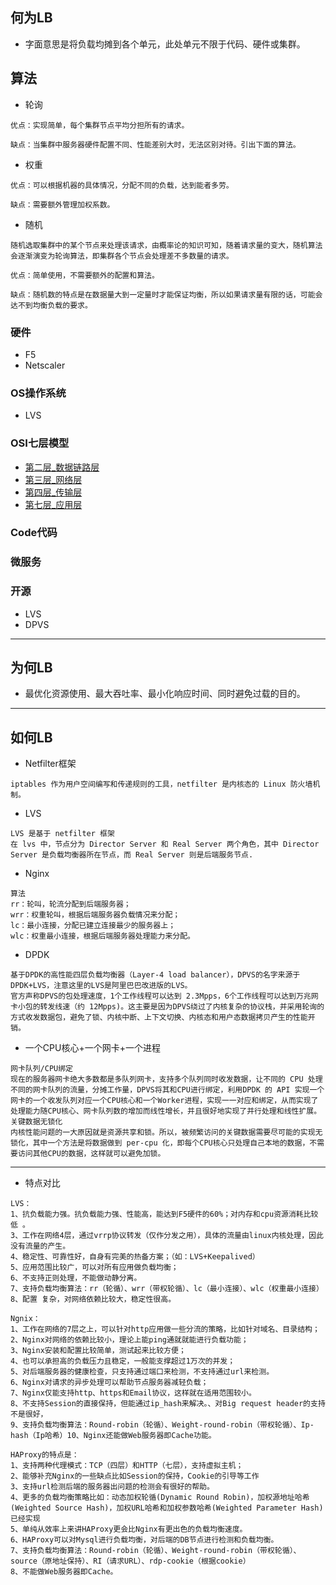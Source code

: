 ## 何为LB
* 字面意思是将负载均摊到各个单元，此处单元不限于代码、硬件或集群。

## 算法

* 轮询
```
优点：实现简单，每个集群节点平均分担所有的请求。

缺点：当集群中服务器硬件配置不同、性能差别大时，无法区别对待。引出下面的算法。
```
* 权重
```
优点：可以根据机器的具体情况，分配不同的负载，达到能者多劳。

缺点：需要额外管理加权系数。
```
* 随机
```
随机选取集群中的某个节点来处理该请求，由概率论的知识可知，随着请求量的变大，随机算法会逐渐演变为轮询算法，即集群各个节点会处理差不多数量的请求。

优点：简单使用，不需要额外的配置和算法。

缺点：随机数的特点是在数据量大到一定量时才能保证均衡，所以如果请求量有限的话，可能会达不到均衡负载的要求。
```

### 硬件
* F5
* Netscaler
### OS操作系统
* LVS

### OSI七层模型
* [第二层_数据链路层](.)
* [第三层_网络层](.)
* [第四层_传输层](.)
* [第七层_应用层](.)
### Code代码
### 微服务
### 开源
* LVS
* DPVS

---
## 为何LB
* 最优化资源使用、最大吞吐率、最小化响应时间、同时避免过载的目的。

---
## 如何LB
* Netfilter框架
```
iptables 作为用户空间编写和传递规则的工具，netfilter 是内核态的 Linux 防火墙机制。

```
* LVS
```
LVS 是基于 netfilter 框架
在 lvs 中，节点分为 Director Server 和 Real Server 两个角色，其中 Director Server 是负载均衡器所在节点，而 Real Server 则是后端服务节点.
```
* Nginx
```
算法
rr：轮叫，轮流分配到后端服务器；
wrr：权重轮叫，根据后端服务器负载情况来分配；
lc：最小连接，分配已建立连接最少的服务器上；
wlc：权重最小连接，根据后端服务器处理能力来分配。

```
* DPDK
```
基于DPDK的高性能四层负载均衡器（Layer-4 load balancer），DPVS的名字来源于DPDK+LVS，注意这里的LVS是阿里巴巴改进版的LVS。
官方声称DPVS的包处理速度，1个工作线程可以达到 2.3Mpps，6个工作线程可以达到万兆网卡小包的转发线速（约 12Mpps)。这主要是因为DPVS绕过了内核复杂的协议栈，并采用轮询的方式收发数据包，避免了锁、内核中断、上下文切换、内核态和用户态数据拷贝产生的性能开销。
```
* 一个CPU核心+一个网卡+一个进程
```
网卡队列/CPU绑定
现在的服务器网卡绝大多数都是多队列网卡，支持多个队列同时收发数据，让不同的 CPU 处理不同的网卡队列的流量，分摊工作量，DPVS将其和CPU进行绑定，利用DPDK 的 API 实现一个网卡的一个收发队列对应一个CPU核心和一个Worker进程，实现一一对应和绑定，从而实现了处理能力随CPU核心、网卡队列数的增加而线性增长，并且很好地实现了并行处理和线性扩展。
关键数据无锁化
内核性能问题的一大原因就是资源共享和锁。所以，被频繁访问的关键数据需要尽可能的实现无锁化，其中一个方法是将数据做到 per-cpu 化，即每个CPU核心只处理自己本地的数据，不需要访问其他CPU的数据，这样就可以避免加锁。
```
---
- 特点对比
```
LVS： 
1、抗负载能力强。抗负载能力强、性能高，能达到F5硬件的60%；对内存和cpu资源消耗比较低 。
3、工作在网络4层，通过vrrp协议转发（仅作分发之用），具体的流量由linux内核处理，因此没有流量的产生。
4、稳定性、可靠性好，自身有完美的热备方案；（如：LVS+Keepalived） 
5、应用范围比较广，可以对所有应用做负载均衡； 
6、不支持正则处理，不能做动静分离。 
7、支持负载均衡算法：rr（轮循）、wrr（带权轮循）、lc（最小连接）、wlc（权重最小连接） 
8、配置 复杂，对网络依赖比较大，稳定性很高。
```

```
Ngnix：
1、工作在网络的7层之上，可以针对http应用做一些分流的策略，比如针对域名、目录结构；
2、Nginx对网络的依赖比较小，理论上能ping通就就能进行负载功能；
3、Nginx安装和配置比较简单，测试起来比较方便；
4、也可以承担高的负载压力且稳定，一般能支撑超过1万次的并发；
5、对后端服务器的健康检查，只支持通过端口来检测，不支持通过url来检测。
6、Nginx对请求的异步处理可以帮助节点服务器减轻负载；
7、Nginx仅能支持http、https和Email协议，这样就在适用范围较小。
8、不支持Session的直接保持，但能通过ip_hash来解决。、对Big request header的支持不是很好，
9、支持负载均衡算法：Round-robin（轮循）、Weight-round-robin（带权轮循）、Ip-hash（Ip哈希）10、Nginx还能做Web服务器即Cache功能。
```
```
HAProxy的特点是： 
1、支持两种代理模式：TCP（四层）和HTTP（七层），支持虚拟主机； 
2、能够补充Nginx的一些缺点比如Session的保持，Cookie的引导等工作 
3、支持url检测后端的服务器出问题的检测会有很好的帮助。 
4、更多的负载均衡策略比如：动态加权轮循(Dynamic Round Robin)，加权源地址哈希(Weighted Source Hash)，加权URL哈希和加权参数哈希(Weighted Parameter Hash)已经实现 
5、单纯从效率上来讲HAProxy更会比Nginx有更出色的负载均衡速度。 
6、HAProxy可以对Mysql进行负载均衡，对后端的DB节点进行检测和负载均衡。 
7、支持负载均衡算法：Round-robin（轮循）、Weight-round-robin（带权轮循）、source（原地址保持）、RI（请求URL）、rdp-cookie（根据cookie）
8、不能做Web服务器即Cache。
```
